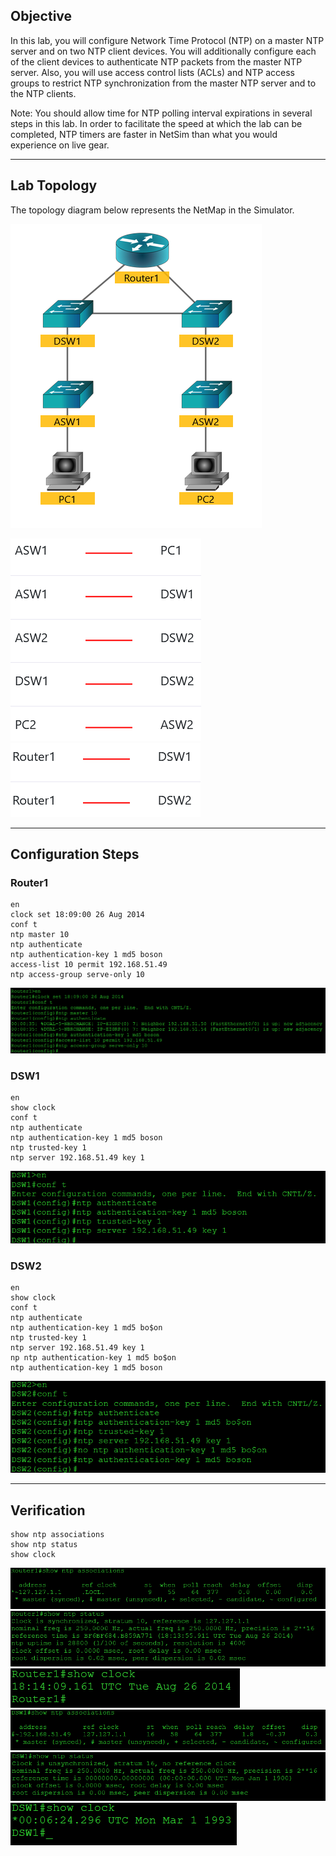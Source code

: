 ## Objective
In this lab, you will configure Network Time Protocol (NTP) on a master NTP server and on two NTP client devices. You will additionally configure each of the client devices to authenticate NTP packets from the master NTP server. Also, you will use access control lists (ACLs) and NTP access groups to restrict NTP synchronization from the master NTP server and to the NTP clients.

Note: You should allow time for NTP polling interval expirations in several steps in this lab. In order to facilitate the speed at which the lab can be completed, NTP timers are faster in NetSim than what you would experience on live gear.

---

## Lab Topology
The topology diagram below represents the NetMap in the Simulator.

![topology](https://github.com/nickbruggen90/Boson-NetSim-Labs/blob/main/Images2/Screenshot%202025-05-23%20123452.png)

![connections chart 1](https://github.com/nickbruggen90/Boson-NetSim-Labs/blob/main/Images2/Screenshot%202025-05-23%20123509.png)
![connecyions chart 2](https://github.com/nickbruggen90/Boson-NetSim-Labs/blob/main/Images2/Screenshot%202025-05-23%20123514.png)

---

## Configuration Steps
### Router1
```cisco
en
clock set 18:09:00 26 Aug 2014
conf t
ntp master 10
ntp authenticate
ntp authentication-key 1 md5 boson
access-list 10 permit 192.168.51.49
ntp access-group serve-only 10
```
![Router1 commands](https://github.com/nickbruggen90/Boson-NetSim-Labs/blob/main/Images2/Screenshot%202025-05-23%20123523.png)

### DSW1
```cisco
en
show clock
conf t
ntp authenticate
ntp authentication-key 1 md5 boson
ntp trusted-key 1
ntp server 192.168.51.49 key 1
```
![DSW1 commands](https://github.com/nickbruggen90/Boson-NetSim-Labs/blob/main/Images2/Screenshot%202025-05-23%20123532.png)

### DSW2
```cisco
en
show clock
conf t
ntp authenticate
ntp authentication-key 1 md5 bo$on
ntp trusted-key 1
ntp server 192.168.51.49 key 1
np ntp authentication-key 1 md5 bo$on
ntp authentication-key 1 md5 boson
```
![DSW2 commands](https://github.com/nickbruggen90/Boson-NetSim-Labs/blob/main/Images2/Screenshot%202025-05-23%20123542.png)

---

## Verification
```cisco
show ntp associations
show ntp status
show clock
```
![verification 1](https://github.com/nickbruggen90/Boson-NetSim-Labs/blob/main/Images2/Screenshot%202025-05-23%20123605.png)
![verification 2](https://github.com/nickbruggen90/Boson-NetSim-Labs/blob/main/Images2/Screenshot%202025-05-23%20123620.png)
![verification 3](https://github.com/nickbruggen90/Boson-NetSim-Labs/blob/main/Images2/Screenshot%202025-05-23%20123634.png)
![verification 4](https://github.com/nickbruggen90/Boson-NetSim-Labs/blob/main/Images2/Screenshot%202025-05-23%20123714.png)
![verification 5](https://github.com/nickbruggen90/Boson-NetSim-Labs/blob/main/Images2/Screenshot%202025-05-23%20123719.png)
![verification 6](https://github.com/nickbruggen90/Boson-NetSim-Labs/blob/main/Images2/Screenshot%202025-05-23%20123726.png)
